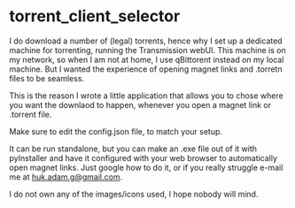 # torrent_client_selector

I do download a number of (legal) torrents, hence why I set up a dedicated machine for torrenting, running the Transmission webUI. This machine is on my network, so when I am not at home, I use qBittorent instead on my local machine. But I wanted the experience of opening magnet links and .torretn files to be seamless.

This is the reason I wrote a little application that allows you to chose where you want the downlaod to happen, whenever you open a magnet link or .torrent file.

Make sure to edit the config.json file, to match your setup.

It can be run standalone, but you can make an .exe file out of it with pyInstaller and have it configured with your web browser to automatically open magnet links. Just google how to do it, or if you really struggle e-mail me at huk.adam.g@gmail.com.

I do not own any of the images/icons used, I hope nobody will mind.

